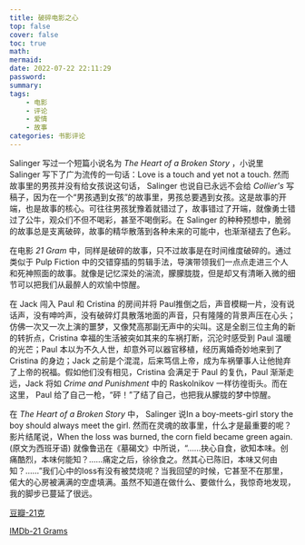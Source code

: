 ```yaml
---
title: 破碎电影之心
top: false
cover: false
toc: true
math:
mermaid:
date: 2022-07-22 22:11:29
password:
summary:
tags:
    - 电影
    - 评论
    - 爱情
    - 故事
categories: 书影评论
---
```


Salinger 写过一个短篇小说名为 _The Heart of a Broken Story_ ，小说里 Salinger 写下了广为流传的一句话：Love is a touch and yet not a touch. 然而故事里的男孩并没有给女孩说这句话， Salinger 也说自已永远不会给 _Collier's_ 写稿子，因为在一个“男孩遇到女孩”的故事里，男孩总要遇到女孩。这是故事的开端，也是故事的核心。可往往男孩犹豫着就错过了，故事错过了开端，就像勇士错过了公牛，观众们不但不喝彩，甚至不喝倒彩。在 Salinger 的种种预想中，脆弱的故事总是支离破碎，故事的精华散落到各种未来的可能中，也渐渐褪去了色彩。

在电影 _21 Gram_ 中，同样是破碎的故事，只不过故事是在时间维度破碎的。通过类似于 Pulp Fiction 中的交错穿插的剪辑手法，导演带领我们一点点走进三个人和死神照面的故事。就像是记忆深处的湍流，朦朦胧胧，但是却又有清晰入微的细节可以把我们从最醉人的欢愉中惊醒。

在 Jack 闯入 Paul 和 Cristina 的房间并将 Paul推倒之后，声音模糊一片，没有说话声，没有呻吟声，没有破碎灯具散落地面的声音，只有隆隆的背景声压在心头；仿佛一次又一次上演的噩梦，又像梵高那副无声中的尖叫。这是全剧三位主角的新的转折点，Cristina 幸福的生活被突如其来的车祸打断，沉沦时感受到 Paul 温暖的光芒；Paul 本以为不久人世，却意外可以器官移植，经历离婚奇妙地来到了 Cristina 的身边；Jack 之前是个混混，后来笃信上帝，成为车祸肇事人让他抛弃了上帝的祝福。假如他们没有相见，Cristina 会满足于 Paul 的复仇，Paul 渐渐走远，Jack 将如 _Crime and Punishment_ 中的 Raskolnikov 一样彷徨街头。而在这里， Paul 给了自己一枪，“砰！”了结了自己，也把我从朦胧的梦中惊醒。

在 _The Heart of a Broken Story_ 中， Salinger 说In a boy-meets-girl story the boy should always meet the girl. 然而在灵魂的故事里，什么才是最重要的呢？影片结尾说，When the loss was burned, the corn field became green again.(原文为西班牙语) 就像鲁迅在《墓碣文》中所说，“……抉心自食，欲知本味。创痛酷烈，本味何能知？……痛定之后，徐徐食之。然其心已陈旧，本味又何由知？……”我们心中的loss有没有被焚烧呢？当我回望的时候，它甚至不在那里，偌大的心房被满满的空虚填满。虽然不知道在做什么、要做什么，我惊奇地发现，我的脚步已蔓延了很远。

[豆瓣-21克](https://movie.douban.com/subject/1308599/)

[IMDb-21 Grams](https://www.imdb.com/title/tt0315733/)